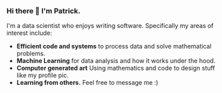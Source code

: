 ### Hi there 👋 I'm Patrick.

I'm a data scientist who enjoys writing software. Specifically my areas of interest include:

* **Efficient code and systems** to process data and solve mathematical problems.
* **Machine Learning** for data analysis and how it works under the hood.
* **Computer generated art** Using mathematics and code to design stuff like my profile pic.
* **Learning from others.** Feel free to message me :)
